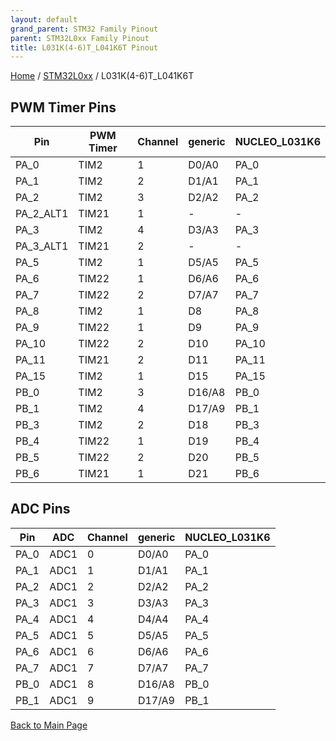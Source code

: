 ```yaml
---
layout: default
grand_parent: STM32 Family Pinout
parent: STM32L0xx Family Pinout
title: L031K(4-6)T_L041K6T Pinout
---
```


[Home](../../index.md) / [STM32L0xx](../index.md) / L031K(4-6)T_L041K6T

## PWM Timer Pins

| Pin | PWM Timer | Channel | generic | NUCLEO_L031K6 |
| --- | --- | --- | --- | --- |
| PA_0 | TIM2 | 1 | D0/A0 | PA_0 |
| PA_1 | TIM2 | 2 | D1/A1 | PA_1 |
| PA_2 | TIM2 | 3 | D2/A2 | PA_2 |
| PA_2_ALT1 | TIM21 | 1 | - | - |
| PA_3 | TIM2 | 4 | D3/A3 | PA_3 |
| PA_3_ALT1 | TIM21 | 2 | - | - |
| PA_5 | TIM2 | 1 | D5/A5 | PA_5 |
| PA_6 | TIM22 | 1 | D6/A6 | PA_6 |
| PA_7 | TIM22 | 2 | D7/A7 | PA_7 |
| PA_8 | TIM2 | 1 | D8 | PA_8 |
| PA_9 | TIM22 | 1 | D9 | PA_9 |
| PA_10 | TIM22 | 2 | D10 | PA_10 |
| PA_11 | TIM21 | 2 | D11 | PA_11 |
| PA_15 | TIM2 | 1 | D15 | PA_15 |
| PB_0 | TIM2 | 3 | D16/A8 | PB_0 |
| PB_1 | TIM2 | 4 | D17/A9 | PB_1 |
| PB_3 | TIM2 | 2 | D18 | PB_3 |
| PB_4 | TIM22 | 1 | D19 | PB_4 |
| PB_5 | TIM22 | 2 | D20 | PB_5 |
| PB_6 | TIM21 | 1 | D21 | PB_6 |


## ADC Pins

| Pin | ADC | Channel | generic | NUCLEO_L031K6 |
| --- | --- | --- | --- | --- |
| PA_0 | ADC1 | 0 | D0/A0 | PA_0 |
| PA_1 | ADC1 | 1 | D1/A1 | PA_1 |
| PA_2 | ADC1 | 2 | D2/A2 | PA_2 |
| PA_3 | ADC1 | 3 | D3/A3 | PA_3 |
| PA_4 | ADC1 | 4 | D4/A4 | PA_4 |
| PA_5 | ADC1 | 5 | D5/A5 | PA_5 |
| PA_6 | ADC1 | 6 | D6/A6 | PA_6 |
| PA_7 | ADC1 | 7 | D7/A7 | PA_7 |
| PB_0 | ADC1 | 8 | D16/A8 | PB_0 |
| PB_1 | ADC1 | 9 | D17/A9 | PB_1 |


[Back to Main Page](../../index.md)